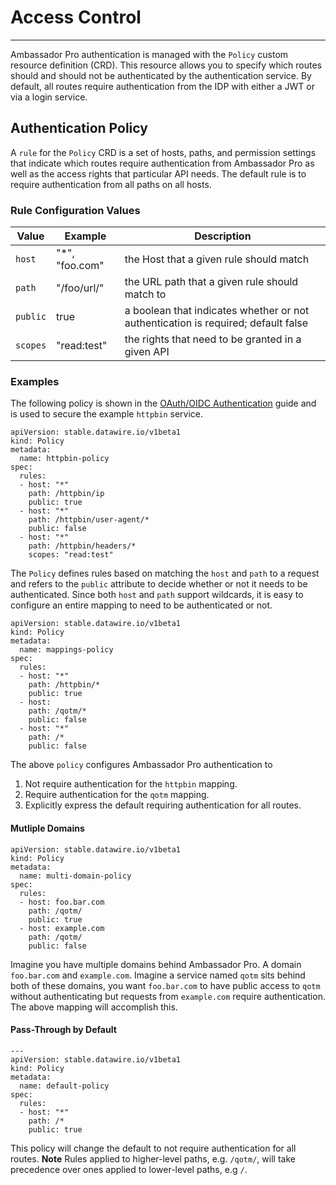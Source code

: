# Access Control
---
Ambassador Pro authentication is managed with the `Policy` custom resource definition (CRD). This resource allows you to specify which routes should and should not be authenticated by the authentication service. By default, all routes require authentication from the IDP with either a JWT or via a login service. 

## Authentication Policy 
A `rule` for the `Policy` CRD is a set of hosts, paths, and permission settings that indicate which routes require authentication from Ambassador Pro as well as the access rights that particular API needs. The default rule is to require authentication from all paths on all hosts. 

### Rule Configuration Values
| Value     | Example    | Description |
| -----     | -------    | -----------                  |
| `host`    | "*", "foo.com" | the Host that a given rule should match |
| `path`    | "/foo/url/"    | the URL path that a given rule should match to |
| `public`  | true           | a boolean that indicates whether or not authentication is required; default false |
| `scopes`  | "read:test" | the rights that need to be granted in a given API |

### Examples
The following policy is shown in the [OAuth/OIDC Authentication](/user-guide/oauth-oidc-auth#test-the-auth0-application) guide and is used to secure the example `httpbin` service. 

```
apiVersion: stable.datawire.io/v1beta1
kind: Policy
metadata:
  name: httpbin-policy
spec:
  rules:
  - host: "*"
    path: /httpbin/ip
    public: true
  - host: "*"
    path: /httpbin/user-agent/*
    public: false
  - host: "*"
    path: /httpbin/headers/*
    scopes: "read:test"
```
The `Policy` defines rules based on matching the `host` and `path` to a request and refers to the `public` attribute to decide whether or not it needs to be authenticated. Since both `host` and `path` support wildcards, it is easy to configure an entire mapping to need to be authenticated or not. 

```
apiVersion: stable.datawire.io/v1beta1
kind: Policy
metadata:
  name: mappings-policy
spec:
  rules:
  - host: "*"
    path: /httpbin/*
    public: true
  - host:
    path: /qotm/*
    public: false
  - host: "*"
    path: /*
    public: false
```
The above `policy` configures Ambassador Pro authentication to

1. Not require authentication for the `httpbin` mapping.
2. Require authentication for the `qotm` mapping.
3. Explicitly express the default requiring authentication for all routes. 

#### Mutliple Domains

```
apiVersion: stable.datawire.io/v1beta1
kind: Policy
metadata:
  name: multi-domain-policy
spec:
  rules:
  - host: foo.bar.com
    path: /qotm/
    public: true
  - host: example.com
    path: /qotm/
    public: false
```
Imagine you have multiple domains behind Ambassador Pro. A domain `foo.bar.com` and `example.com`. Imagine a service named `qotm` sits behind both of these domains, you want `foo.bar.com` to have public access to `qotm` without authenticating but requests from `example.com` require authentication. The above mapping will accomplish this. 

#### Pass-Through by Default
```
---
apiVersion: stable.datawire.io/v1beta1
kind: Policy
metadata:
  name: default-policy
spec:
  rules:
  - host: "*"
    path: /*
    public: true
```
This policy will change the default to not require authentication for all routes. **Note** Rules applied to higher-level paths, e.g. `/qotm/`, will take precedence over ones applied to lower-level paths, e.g `/`.
